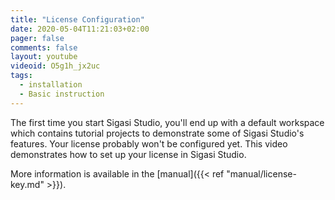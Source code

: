 ```yaml
---
title: "License Configuration"
date: 2020-05-04T11:21:03+02:00
pager: false
comments: false
layout: youtube
videoid: O5g1h_jx2uc
tags:
  - installation
  - Basic instruction
---
```


The first time you start Sigasi Studio, you'll end up with a default workspace which contains tutorial projects to demonstrate some of Sigasi Studio's features. Your license probably won't be configured yet. This video demonstrates how to set up your license in Sigasi Studio.

More information is available in the [manual]({{< ref "manual/license-key.md" >}}).
